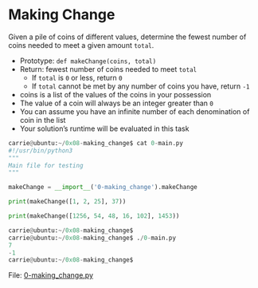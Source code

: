 # Making Change

Given a pile of coins of different values, determine the fewest number of coins needed to meet a given amount `total`.

 * Prototype: `def makeChange(coins, total)`
 * Return: fewest number of coins needed to meet `total`
    + If `total` is `0` or less, return `0`
    + If `total` cannot be met by any number of coins you have, return `-1`
 * coins is a list of the values of the coins in your possession
 * The value of a coin will always be an integer greater than `0`
 * You can assume you have an infinite number of each denomination of coin in the list
 * Your solution’s runtime will be evaluated in this task
``````py
carrie@ubuntu:~/0x08-making_change$ cat 0-main.py
#!/usr/bin/python3
"""
Main file for testing
"""

makeChange = __import__('0-making_change').makeChange

print(makeChange([1, 2, 25], 37))

print(makeChange([1256, 54, 48, 16, 102], 1453))
``````
``````py
carrie@ubuntu:~/0x08-making_change$
carrie@ubuntu:~/0x08-making_change$ ./0-main.py
7
-1
carrie@ubuntu:~/0x08-making_change$
``````
File: [0-making_change.py](./0-making_change.py)